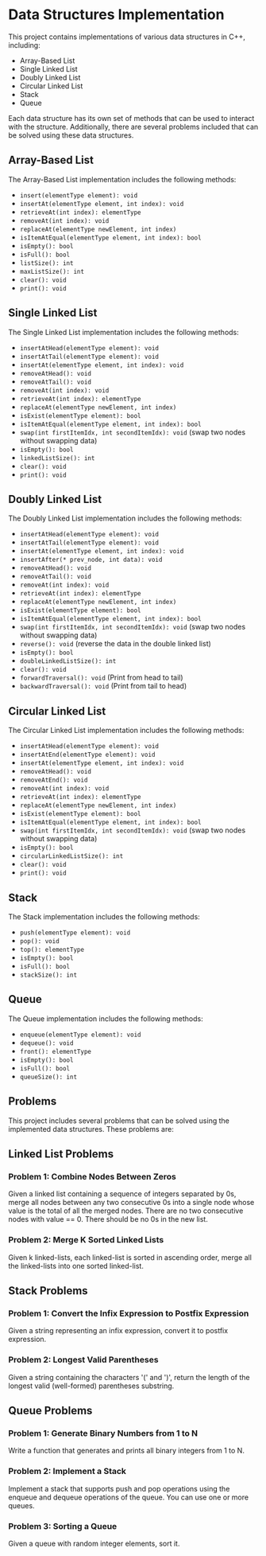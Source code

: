 # Data Structures Implementation

<p>This project contains implementations of various data structures in C++, including:</p>

<ul>
  <li>Array-Based List</li>
  <li>Single Linked List</li>
  <li>Doubly Linked List</li>
  <li>Circular Linked List</li>
  <li>Stack</li>
  <li>Queue</li>
</ul>

<p>Each data structure has its own set of methods that can be used to interact with the structure. Additionally, there are several problems included that can be solved using these data structures.</p>

<h2>Array-Based List</h2>

<p>The Array-Based List implementation includes the following methods:</p>

<ul>
  <li><code>insert(elementType element): void</code></li>
  <li><code>insertAt(elementType element, int index): void</code></li>
  <li><code>retrieveAt(int index): elementType</code></li>
  <li><code>removeAt(int index): void</code></li>
  <li><code>replaceAt(elementType newElement, int index)</code></li>
  <li><code>isItemAtEqual(elementType element, int index): bool</code></li>
  <li><code>isEmpty(): bool</code></li>
  <li><code>isFull(): bool</code></li>
  <li><code>listSize(): int</code></li>
  <li><code>maxListSize(): int</code></li>
  <li><code>clear(): void</code></li>
  <li><code>print(): void</code></li>
</ul>
<h2>Single Linked List</h2>

<p>The Single Linked List implementation includes the following methods:</p>

<ul>
  <li><code>insertAtHead(elementType element): void</code></li>
  <li><code>insertAtTail(elementType element): void</code></li>
  <li><code>insertAt(elementType element, int index): void</code></li>
  <li><code>removeAtHead(): void</code></li>
  <li><code>removeAtTail(): void</code></li>
  <li><code>removeAt(int index): void</code></li>
  <li><code>retrieveAt(int index): elementType</code></li>
  <li><code>replaceAt(elementType newElement, int index)</code></li>
  <li><code>isExist(elementType element): bool</code></li>
  <li><code>isItemAtEqual(elementType element, int index): bool</code></li>
  <li><code>swap(int firstItemIdx, int secondItemIdx): void</code> (swap two nodes without swapping data)</li>
  <li><code>isEmpty(): bool</code></li>
  <li><code>linkedListSize(): int</code></li>
  <li><code>clear(): void</code></li>
  <li><code>print(): void</code></li>
</ul>

<h2>Doubly Linked List</h2>

<p>The Doubly Linked List implementation includes the following methods:</p>

<ul>
  <li><code>insertAtHead(elementType element): void</code></li>
  <li><code>insertAtTail(elementType element): void</code></li>
  <li><code>insertAt(elementType element, int index): void</code></li>
  <li><code>insertAfter(* prev_node, int data): void</code></li>
  <li><code>removeAtHead(): void</code></li>
  <li><code>removeAtTail(): void</code></li>
  <li><code>removeAt(int index): void</code></li>
  <li><code>retrieveAt(int index): elementType</code></li>
  <li><code>replaceAt(elementType newElement, int index)</code></li>
  <li><code>isExist(elementType element): bool</code></li>
  <li><code>isItemAtEqual(elementType element, int index): bool</code></li>
  <li><code>swap(int firstItemIdx, int secondItemIdx): void</code> (swap two nodes without swapping data)</li>
  <li><code>reverse(): void</code> (reverse the data in the double linked list)</li>
  <li><code>isEmpty(): bool</code></li>
  <li><code>doubleLinkedListSize(): int</code></li>
  <li><code>clear(): void</code></li>
  <li><code>forwardTraversal(): void</code> (Print from head to tail)</li>
  <li><code>backwardTraversal(): void</code> (Print from tail to head)</li>
</ul>

<h2>Circular Linked List</h2>

<p>The Circular Linked List implementation includes the following methods:</p>

<ul>
  <li><code>insertAtHead(elementType element): void</code></li>
  <li><code>insertAtEnd(elementType element): void</code></li>
  <li><code>insertAt(elementType element, int index): void</code></li>
  <li><code>removeAtHead(): void</code></li>
  <li><code>removeAtEnd(): void</code></li>
  <li><code>removeAt(int index): void</code></li>
  <li><code>retrieveAt(int index): elementType</code></li>
  <li><code>replaceAt(elementType newElement, int index)</code></li>
  <li><code>isExist(elementType element): bool</code></li>
  <li><code>isItemAtEqual(elementType element, int index): bool</code></li>
  <li><code>swap(int firstItemIdx, int secondItemIdx): void</code> (swap two nodes without swapping data)</li>
  <li><code>isEmpty(): bool</code></li>
  <li><code>circularLinkedListSize(): int</code></li>
  <li><code>clear(): void</code></li>
  <li><code>print(): void</code></li>
</ul>

<h2>Stack</h2>

<p>The Stack implementation includes the following methods:</p>

<ul>
 <li><code>push(elementType element): void</code></li>
  <li><code>pop(): void</code></li>
  <li><code>top(): elementType</code></li>
  <li><code>isEmpty(): bool</code></li>
  <li><code>isFull(): bool</code></li>
  <li><code>stackSize(): int</code></li>
</ul>

<h2>Queue</h2>

<p>The Queue implementation includes the following methods:</p>

<ul>
  <li><code>enqueue(elementType element): void</code></li>
  <li><code>dequeue(): void</code></li>
  <li><code>front(): elementType</code></li>
  <li><code>isEmpty(): bool</code></li>
  <li><code>isFull(): bool</code></li>
  <li><code>queueSize(): int</code></li>
</ul>

<h2>Problems</h2>

<p>This project includes several problems that can be solved using the implemented data structures. These problems are:</p>

<h2>Linked List Problems</h2>

<h3>Problem 1: Combine Nodes Between Zeros</h3>

<p>Given a linked list containing a sequence of integers separated by 0s, merge all nodes between any two consecutive 0s into a single node whose value is the total of all the merged nodes. There are no two consecutive nodes with value == 0. There should be no 0s in the new list.</p>

<h3>Problem 2: Merge K Sorted Linked Lists</h3>

<p>Given k linked-lists, each linked-list is sorted in ascending order, merge all the linked-lists into one sorted linked-list.</p>

<h2>Stack Problems</h2>

<h3>Problem 1: Convert the Infix Expression to Postfix Expression</h3>

<p>Given a string representing an infix expression, convert it to postfix expression.</p>

<h3>Problem 2: Longest Valid Parentheses</h3>

<p>Given a string containing the characters '(' and ')', return the length of the longest valid (well-formed) parentheses substring.</p>

<h2>Queue Problems</h2>

<h3>Problem 1: Generate Binary Numbers from 1 to N</h3>

<p>Write a function that generates and prints all binary integers from 1 to N.</p>

<h3>Problem 2: Implement a Stack</h3>

<p>Implement a stack that supports push and pop operations using the enqueue and dequeue operations of the queue. You can use one or more queues.</p>

<h3>Problem 3: Sorting a Queue</h3>

<p>Given a queue with random integer elements, sort it.</p>
